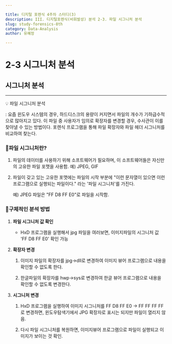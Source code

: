 ```yaml
---

title: 디지털 포렌식 4주차 스터디(3)
description: III. 디지털포렌식(비휘발성) 분석 2-3. 파일 시그니처 분석
slug: study-forensics-8th
category: Data-Analysis
author: 유혜정

---
```


# 2-3 시그니처 분석

## 시그니처 분석

---

<aside>
💡 파일 시그니처 분석

: 요즘 윈도우 시스템의 경우, 하드디스크의 용량이 커지면서 파일의 개수가 기하급수적으로 많아지고 있다. 이 파일 중 사용자가 임의로 확장자를 변경할 경우, 수사관이 이를 찾아낼 수 있는 방법이다. 포렌식 프로그램을 통해 파일 확장자와 파일 헤더 시그니처를 비교하여 찾는다.

</aside>

### **📍파일 시그니처란?**

1. 파일의 데이터를 사용하기 위해 소프트웨어가 필요하며, 이 소프트웨어들은 자신만의 고유한 파일 포맷을 사용함. 예) JPEG, GIF
2. 파일이 갖고 있는 고유한 포맷에는 파일의 시작 부분에 "이런 문자열이 있으면 이런 프로그램으로 실행되는 파일이다." 라는 '파일 시그니처'를 가진다.
    
    예) JPEG 파일은 "FF D8 FF E0"로 파일을 시작함.
    

### **📍구체적인 분석 방법**

1. **파일 시그니처 값 확인**
    - HxD 프로그램을 실행해서 jpg 파일을 여러보면, 이미지파일의 시그니처 값 'FF D8 FF E0' 확인 가능
2. **확장자 변경**
    
    1) 이미지 파일의 확장자를 jpg→dll로 변경하여 이미지 뷰어 프로그램으로 내용을 확인할 수 없도록 한다.
    
    2) 한글파일의 확장자를 hwp→sys로 변경하여 한글 뷰어 프로그램으로 내용을 확인할 수 없도록 변경한다.
    
3. **시그니처 변경**
    
    1) HxD 프로그램을 실행하여 이미지 시그니처를 FF D8 FF E0 → FF FF FF FF로 변경하면, 윈도우탐색기에서 JPG 확장자로 표시는 되지만 파일이 열리지 않음.
    
    2) 다시 파일 시그니처를 복원하면, 이미지뷰어 프로그램으로 파일이 실행되고 이미지가 보이는 것 확인.